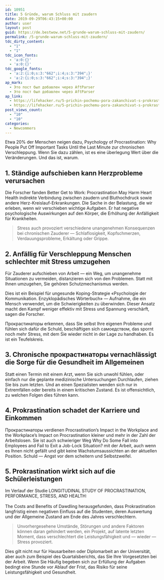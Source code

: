 ```yaml
---
id: 10951
title: 5 Gründe, warum Schluss mit zaudern
date: 2019-09-29T06:43:15+00:00
author: user
layout: post
guid: https://de.bestwow.net/5-grunde-warum-schluss-mit-zaudern/
permalink: /5-grunde-warum-schluss-mit-zaudern/
tdc_dirty_content:
  - "1"
  - "1"
tdc_icon_fonts:
  - 'a:0:{}'
  - 'a:0:{}'
tdc_google_fonts:
  - 'a:2:{i:0;s:3:"662";i:4;s:3:"394";}'
  - 'a:2:{i:0;s:3:"662";i:4;s:3:"394";}'
ap_mark:
  - Это пост был добавлен через AftParser
  - Это пост был добавлен через AftParser
ap_link:
  - https://lifehacker.ru/5-prichin-pochemu-pora-zakanchivat-s-prokrastinaciej/
  - https://lifehacker.ru/5-prichin-pochemu-pora-zakanchivat-s-prokrastinaciej/
post_views_count:
  - "10"
  - "10"
categories:
  - Newcommers
---
```

Etwa 20% der Menschen neigen dazu, <span><span> Psychology of Procrastination: Why People Put Off Important Tasks Until the Last Minute </span> </span> zur chronischen Verschleppung. Wenn Sie dazu zählen, ist es eine überlegung Wert über die Veränderungen. Und das ist, warum.

## 1. Ständige aufschieben kann Herzprobleme verursachen

Die Forscher fanden <span><span> Better Get to Work: Procrastination May Harm Heart Health </span> </span> indirekte Verbindung zwischen zaudern und Bluthochdruck sowie andere Herz-Kreislauf-Erkrankungen. Die Sache in der Belastung, die wir erleben, wenn wir verschieben wichtige Aufgaben. Er hat negative psychologische Auswirkungen auf den Körper, die Erhöhung der Anfälligkeit für Krankheiten.

> Stress auch provoziert verschiedene unangenehmen Konsequenzen bei chronischen Zauderer — Schlaflosigkeit, Kopfschmerzen, Verdauungsprobleme, Erkältung oder Grippe.

## 2. Anfällig für Verschleppung Menschen schlechter mit Stress umzugehen

Für Zauderer aufschieben von Arbeit — ein Weg, um unangenehme Situationen zu vermeiden, distanzieren sich von den Problemen. Statt mit Ihnen umzugehen, Sie gehören Schutzmechanismus werden.

Dies ist ein Beispiel für ungesunde Koping-Strategie <span><span> «Psychologie der Kommunikation. Enzyklopädisches Wörterbuch» </span> </span> — Aufnahme, die ein Mensch verwendet, um die Schwierigkeiten zu überwinden. Dieser Ansatz macht den Kampf weniger effektiv mit Stress und Spannung verschärft, sagen die Forscher.

Прокрастинаторы erkennen, dass Sie selbst Ihre eigenen Probleme und fühlen sich dafür die Schuld, beschäftigen sich самоедством, das spornt noch mehr Stress, mit dem Sie wieder nicht in der Lage zu handhaben. Es ist ein Teufelskreis.

## 3. Chronische прокрастинаторы vernachlässigt die Sorge für die Gesundheit im Allgemeinen

Statt einen Termin mit einem Arzt, wenn Sie sich unwohl fühlen, oder einfach nur die geplante medizinische Untersuchungen Durchlaufen, ziehen Sie bis zum letzten. Und an einen Spezialisten wenden sich nur in Extremfällen oder bereits in einem kritischen Zustand. Es ist offensichtlich, zu welchen Folgen dies führen kann.

## 4. Prokrastination schadet der Karriere und Einkommen

Прокрастинаторы verdienen <span><span> Procrastination&#8217;s Impact in the Workplace and the Workplace&#8217;s Impact on Procrastination </span> </span> kleiner und mehr in der Zahl der Arbeitslosen. Sie ist auch schwieriger Weg <span><span> Why Do Some Fall into Employees and Fail to Exit a Job-Lock Situation? </span> </span> mit der Arbeit, auch wenn es Ihnen nicht gefällt und gibt keine Wachstumsaussichten an der aktuellen Position. Schuld — Angst vor dem scheitern und Selbstzweifel.

## 5. Prokrastination wirkt sich auf die Schülerleistungen

Im Verlauf der Studie  <span><span> LONGITUDINAL STUDY OF PROCRASTINATION, PERFORMANCE, STRESS, AND HEALTH:<br /> <br />The Costs and Benefits of Dawdling </span> </span> herausgefunden, dass Prokrastination langfristig einen negativen Einfluss auf die Studenten, deren Auswertung und der Allgemeine Zustand am Ende des Jahres verschlechtern.

> Unvorhergesehene Umstände, Störungen und andere Faktoren können daran gehindert werden, ein Projekt, auf latente letzten Moment, dass verschlechtert die Leistungsfähigkeit und — wieder — Stress provoziert.

Dies gilt nicht nur für Hausarbeiten oder Diplomarbeit an der Universität, aber auch zum Beispiel des Quartalsberichts, das Sie Ihre Vorgesetzten bei der Arbeit. Wenn Sie Häufig begeben sich zur Erfüllung der Aufgaben bedingt eine Stunde vor Ablauf der Frist, das Risiko für seine Leistungsfähigkeit und Gesundheit.